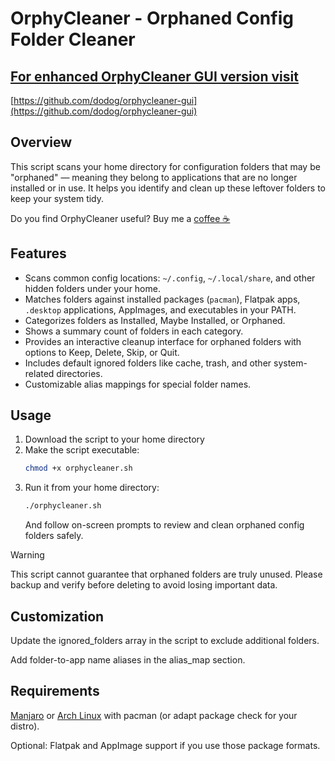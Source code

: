 # OrphyCleaner - Orphaned Config Folder Cleaner

## [For enhanced OrphyCleaner GUI version visit](https://github.com/dodog/orphycleaner-gui)
 [https://github.com/dodog/orphycleaner-gui](https://github.com/dodog/orphycleaner-gui)

## Overview

This script scans your home directory for configuration folders that may be "orphaned" — meaning they belong to applications that are no longer installed or in use. It helps you identify and clean up these leftover folders to keep your system tidy.

Do you find OrphyCleaner useful? Buy me a [coffee ☕](https://ko-fi.com/dodog)

## Features

- Scans common config locations: `~/.config`, `~/.local/share`, and other hidden folders under your home.
- Matches folders against installed packages (`pacman`), Flatpak apps, `.desktop` applications, AppImages, and executables in your PATH.
- Categorizes folders as Installed, Maybe Installed, or Orphaned.
- Shows a summary count of folders in each category.
- Provides an interactive cleanup interface for orphaned folders with options to Keep, Delete, Skip, or Quit.
- Includes default ignored folders like cache, trash, and other system-related directories.
- Customizable alias mappings for special folder names.

## Usage
1. Download the script to your home directory
2. Make the script executable:
   ```bash
   chmod +x orphycleaner.sh
   ```
3. Run it from your home directory:
   ```bash
   ./orphycleaner.sh
   ```
    And follow on-screen prompts to review and clean orphaned config folders safely.

> [!WARNING]
> This script cannot guarantee that orphaned folders are truly unused. Please backup and verify before deleting to avoid losing important data.

## Customization
Update the ignored_folders array in the script to exclude additional folders.

Add folder-to-app name aliases in the alias_map section.

## Requirements
[Manjaro](https://manjaro.org) or [Arch Linux](https://archlinux.org) with pacman (or adapt package check for your distro).

Optional: Flatpak and AppImage support if you use those package formats.

